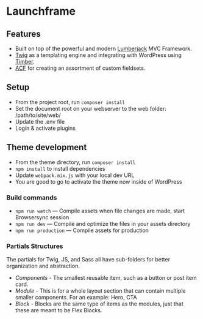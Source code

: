 # Launchframe

## Features

-   Built on top of the powerful and modern [Lumberjack](https://lumberjack.rareloop.com/) MVC Framework.
-   [Twig](https://twig.symfony.com/) as a templating engine and integrating with WordPress using [Timber](https://www.upstatement.com/timber/).
-   [ACF](https://www.advancedcustomfields.com/resources/) for creating an assortment of custom fieldsets.

## Setup

-   From the project root, run `composer install`
-   Set the document root on your webserver to the web folder: /path/to/site/web/
-   Update the .env file
-   Login & activate plugins

## Theme development

-   From the theme directory, run `composer install`
-   `npm install` to install dependencies
-   Update `webpack.mix.js` with your local dev URL
-   You are good to go to activate the theme now inside of WordPress

### Build commands

-   `npm run watch` — Compile assets when file changes are made, start Browsersync session
-   `npm run dev` — Compile and optimize the files in your assets directory
-   `npm run production` — Compile assets for production

### Partials Structures

The partials for Twig, JS, and Sass all have sub-folders for better organization and abstraction.

-   _Components_ - The smallest reusable item, such as a button or post item card.
-   _Module_ - This is for a whole layout section that can contain multiple smaller components. For an example: Hero, CTA
-   _Block_ - Blocks are the same type of items as the modules, just that these are meant to be Flex Blocks.
